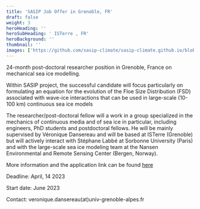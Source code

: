 ```yaml
---
title: 'SASIP Job Offer in Grenoble, FR'
draft: false
weight: 3
heroHeading: ''
heroSubHeading: ' ISTerre , FR'
heroBackground: ''
thumbnail: ''
images: ['https://github.com/sasip-climate/sasip-climate.github.io/blob/master/static/images/ice.jpg']
---
```


24-month post-doctoral researcher position in Grenoble, France on mechanical sea ice modelling. 

Within SASIP project, the successful candidate will focus particularly on formulating an equation for the evolution of the Floe Size Distribution (FSD) associated with wave-ice interactions that can be used in large-scale (10-100 km) continuous sea ice models

The researcher/post-doctoral fellow will a work in a group specialized in the mechanics of continuous media and of sea ice in particular, including engineers, PhD students and postdoctoral fellows. He will be mainly supervised by Véronique Dansereau and will be based at ISTerre (Grenoble) but will actively interact with Stéphane Labbé at Sorbonne University (Paris) and with the large-scale sea ice modeling team at the Nansen Environmental and Remote Sensing Center (Bergen, Norway).

More information and the application link can be found [here](https://emploi.cnrs.fr/Offres/CDD/UMR5275-VERDAN-003/Default.aspx?lang=EN)

Deadline: April, 14 2023

Start date: June 2023

Contact: veronique.dansereau(at)univ-grenoble-alpes.fr 



